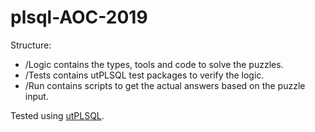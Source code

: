# plsql-AOC-2019

Structure:

- /Logic contains the types, tools and code to solve the puzzles.
- /Tests contains utPLSQL test packages to verify the logic.
- /Run contains scripts to get the actual answers based on the puzzle input.

Tested using [utPLSQL](http://utplsql.org/).